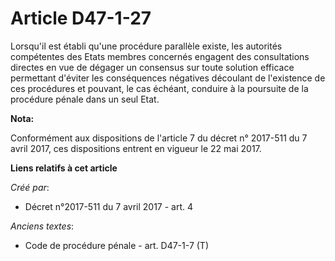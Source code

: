 # Article D47-1-27

Lorsqu'il est établi qu'une procédure parallèle existe, les autorités compétentes des Etats membres concernés engagent des
consultations directes en vue de dégager un consensus sur toute solution efficace permettant d'éviter les conséquences
négatives découlant de l'existence de ces procédures et pouvant, le cas échéant, conduire à la poursuite de la procédure
pénale dans un seul Etat.

**Nota:**

Conformément aux dispositions de l'article 7 du décret n° 2017-511 du 7 avril 2017, ces dispositions entrent en vigueur le 22
mai 2017.

**Liens relatifs à cet article**

_Créé par_:

  - Décret n°2017-511 du 7 avril 2017 - art. 4

_Anciens textes_:

  - Code de procédure pénale - art. D47-1-7 (T)
